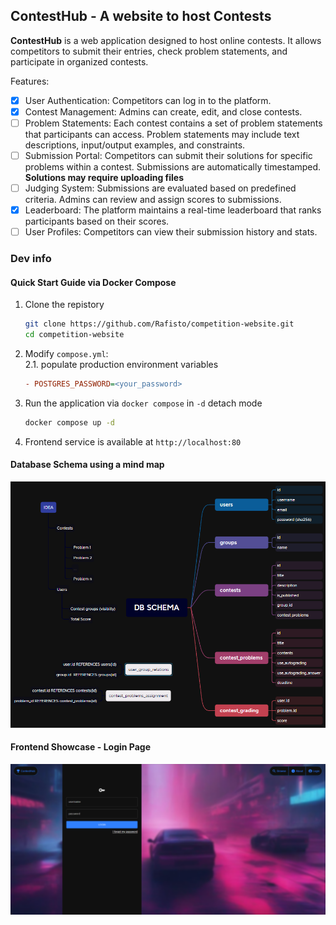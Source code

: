 ## ContestHub - A website to host Contests

**ContestHub** is a web application designed to host online contests. It allows competitors to submit their entries, check problem statements, and participate in organized contests.

Features:
- [x] User Authentication: Competitors can log in to the platform.
- [x] Contest Management: Admins can create, edit, and close contests.
- [ ] Problem Statements: Each contest contains a set of problem statements that participants can access. Problem statements may include text descriptions, input/output examples, and constraints.
- [ ] Submission Portal: Competitors can submit their solutions for specific problems within a contest. Submissions are automatically timestamped. **Solutions may require uploading files**
- [ ] Judging System: Submissions are evaluated based on predefined criteria. Admins can review and assign scores to submissions.
- [x] Leaderboard: The platform maintains a real-time leaderboard that ranks participants based on their scores.
- [ ] User Profiles: Competitors can view their submission history and stats.

### Dev info

#### Quick Start Guide via Docker Compose

1. Clone the repistory  
    ```bash
    git clone https://github.com/Rafisto/competition-website.git
    cd competition-website
    ```

2. Modify `compose.yml`:<br/>
    2.1. populate production environment variables
    ```ini
    - POSTGRES_PASSWORD=<your_password>
    ```

3. Run the application via `docker compose` in `-d` detach mode
    ```bash
    docker compose up -d
    ```

4. Frontend service is available at `http://localhost:80`

#### Database Schema using a mind map

<img src="./showcase/image.png" alt="drawing" width="800"/>

#### Frontend Showcase - Login Page

<img src="./showcase/image-1.png" alt="drawing" width="800"/>
